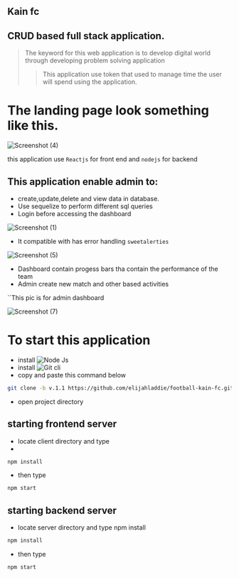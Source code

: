 ## Kain fc
## CRUD based full stack application.

> The keyword for this web application is to develop digital world through developing problem solving application
>
>> This application use token that used to manage time the user will spend using the application.

# The landing page look something like this.
![Screenshot (4)](https://user-images.githubusercontent.com/68749686/233441009-e23b4bc7-5efd-47aa-b2d4-ce5decc325e2.png)


this application use ``Reactjs`` for front end and ``nodejs`` for backend

## This application  enable admin to:
 - create,update,delete and view data in database.
 - Use sequelize to perform different sql queries
 - Login before accessing the dashboard
 
 ![Screenshot (1)](https://user-images.githubusercontent.com/68749686/233442830-45d8d43d-9ea7-4cdd-a17a-5ed78752faa3.png)
 
 - It compatible with has error handling ``sweetalerties``
 
 ![Screenshot (5)](https://user-images.githubusercontent.com/68749686/233442923-5edd6fe9-71a6-46aa-8c93-b95a8f95dd23.png)
 
 - Dashboard contain progess bars tha contain the performance of the team
 - Admin create new match and other based activities
 
  ``This pic is for admin dashboard

![Screenshot (7)](https://user-images.githubusercontent.com/68749686/233443291-1ad5d0a9-4705-4270-ad1a-ab36e569c77a.png)



# To start this application
 - install ![Node Js](https://nodejs.org/en)
 - install ![Git cli](https://git-scm.com/download/)
 - copy and paste this command below
 ```sh
git clone -b v.1.1 https://github.com/elijahladdie/football-kain-fc.git
 ```
- open project directory
## starting frontend server
- locate client directory and type
- 
```sh
npm install
```
- then type
```sh
npm start
```
## starting backend server

- locate server directory and type npm install
```sh
npm install
```
- then type
```sh
npm start
```
